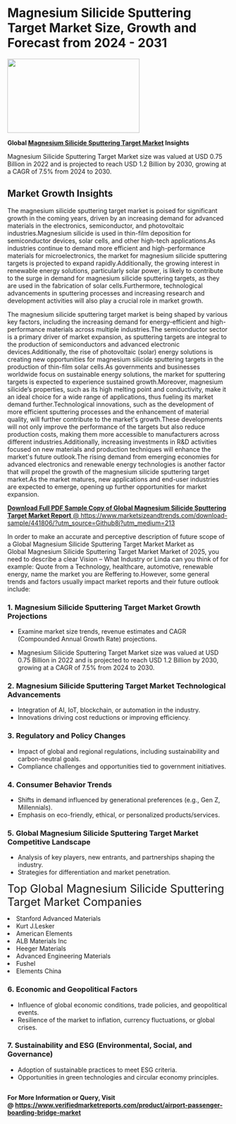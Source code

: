 <H1>Magnesium Silicide Sputtering Target Market Size, Growth and Forecast from 2024 - 2031</H1><img class="aligncenter size-medium wp-image-584254" src="https://thirdeyenews.in/wp-content/uploads/2024/09/Global-Market-Research-300x168.jpeg" alt="" width="300" height="168" /><p><strong>Global&nbsp;<a href="https://www.marketsizeandtrends.com/download-sample/441806/?utm_source=Github8j?utm_medium=213">Magnesium Silicide Sputtering Target Market</a> Insights</strong></p><p>Magnesium Silicide Sputtering Target Market size was valued at USD 0.75 Billion in 2022 and is projected to reach USD 1.2 Billion by 2030, growing at a CAGR of 7.5% from 2024 to 2030.</p><p><h2>Market Growth Insights</h2> <p>The magnesium silicide sputtering target market is poised for significant growth in the coming years, driven by an increasing demand for advanced materials in the electronics, semiconductor, and photovoltaic industries.Magnesium silicide is used in thin-film deposition for semiconductor devices, solar cells, and other high-tech applications.As industries continue to demand more efficient and high-performance materials for microelectronics, the market for magnesium silicide sputtering targets is projected to expand rapidly.Additionally, the growing interest in renewable energy solutions, particularly solar power, is likely to contribute to the surge in demand for magnesium silicide sputtering targets, as they are used in the fabrication of solar cells.Furthermore, technological advancements in sputtering processes and increasing research and development activities will also play a crucial role in market growth.</p> <p><a href="#"></a></p> <p>The magnesium silicide sputtering target market is being shaped by various key factors, including the increasing demand for energy-efficient and high-performance materials across multiple industries.The semiconductor sector is a primary driver of market expansion, as sputtering targets are integral to the production of semiconductors and advanced electronic devices.Additionally, the rise of photovoltaic (solar) energy solutions is creating new opportunities for magnesium silicide sputtering targets in the production of thin-film solar cells.As governments and businesses worldwide focus on sustainable energy solutions, the market for sputtering targets is expected to experience sustained growth.Moreover, magnesium silicide’s properties, such as its high melting point and conductivity, make it an ideal choice for a wide range of applications, thus fueling its market demand further.Technological innovations, such as the development of more efficient sputtering processes and the enhancement of material quality, will further contribute to the market's growth.These developments will not only improve the performance of the targets but also reduce production costs, making them more accessible to manufacturers across different industries.Additionally, increasing investments in R&D activities focused on new materials and production techniques will enhance the market's future outlook.The rising demand from emerging economies for advanced electronics and renewable energy technologies is another factor that will propel the growth of the magnesium silicide sputtering target market.As the market matures, new applications and end-user industries are expected to emerge, opening up further opportunities for market expansion.<p><a href="#"></p><p><span class=""><strong>Download Full PDF Sample Copy of Global Magnesium Silicide Sputtering Target Market Report</strong> @ <a href="https://www.marketsizeandtrends.com/download-sample/441806/?utm_source=Github8j?utm_medium=213" target="_blank">https://www.marketsizeandtrends.com/download-sample/441806/?utm_source=Github8j?utm_medium=213</a></span></p><p>In order to make an accurate and perceptive description of future scope of a Global&nbsp;Magnesium Silicide Sputtering Target Market Market as Global&nbsp;Magnesium Silicide Sputtering Target Market Market of 2025, you need to describe a clear Vision &ndash; What Industry or Linda can you think of for example: Quote from a Technology, healthcare, automotive, renewable energy, name the market you are Reffering to.However, some general trends and factors usually impact market reports and their future outlook include:</p><h3>1.&nbsp;<strong>Magnesium Silicide Sputtering Target Market Growth Projections</strong></h3><ul><li>Examine market size trends, revenue estimates and CAGR (Compounded Annual Growth Rate) projections.</li><li><p>Magnesium Silicide Sputtering Target Market size was valued at USD 0.75 Billion in 2022 and is projected to reach USD 1.2 Billion by 2030, growing at a CAGR of 7.5% from 2024 to 2030.</p></li></ul><h3>2.&nbsp;<strong>Magnesium Silicide Sputtering Target Market Technological Advancements</strong></h3><ul><li>Integration of AI, IoT, blockchain, or automation in the industry.</li><li>Innovations driving cost reductions or improving efficiency.</li></ul><h3>3.&nbsp;<strong>Regulatory and Policy Changes</strong></h3><ul><li>Impact of global and regional regulations, including sustainability and carbon-neutral goals.</li><li>Compliance challenges and opportunities tied to government initiatives.</li></ul><h3>4.&nbsp;<strong>Consumer Behavior Trends</strong></h3><ul><li>Shifts in demand influenced by generational preferences (e.g., Gen Z, Millennials).</li><li>Emphasis on eco-friendly, ethical, or personalized products/services.</li></ul><h3>5.&nbsp;<strong>Global Magnesium Silicide Sputtering Target Market Competitive Landscape</strong></h3><ul><li>Analysis of key players, new entrants, and partnerships shaping the industry.</li><li>Strategies for differentiation and market penetration.</li></ul><p data-pm-slice="1 1 []"><span style="color: inherit; font-family: inherit; font-size: 25px;">Top Global Magnesium Silicide Sputtering Target Market Companies</span></p><div class="" data-test-id=""><p><li>Stanford Advanced Materials</li><li> Kurt J.Lesker</li><li> American Elements</li><li> ALB Materials Inc</li><li> Heeger Materials</li><li> Advanced Engineering Materials</li><li> Fushel</li><li> Elements China</li></p></div><h3>6.&nbsp;<strong>Economic and Geopolitical Factors</strong></h3><ul><li>Influence of global economic conditions, trade policies, and geopolitical events.</li><li>Resilience of the market to inflation, currency fluctuations, or global crises.</li></ul><h3>7.&nbsp;<strong>Sustainability and ESG (Environmental, Social, and Governance)</strong></h3><ul><li>Adoption of sustainable practices to meet ESG criteria.</li><li>Opportunities in green technologies and circular economy principles.</li></ul><h2><strong style="font-size: 14px;">For More Information or Query, Visit @&nbsp;</strong><a style="background-color: #ffffff; font-size: 14px;" href="https://www.marketsizeandtrends.com/report/magnesium-silicide-sputtering-target-market/" target="_blank">https://www.verifiedmarketreports.com/product/airport-passenger-boarding-bridge-market</a></h2>